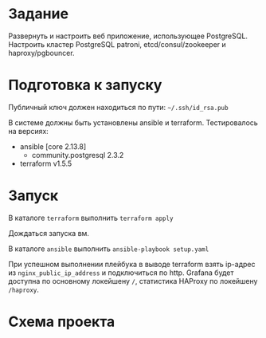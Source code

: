 # Задание

Развернуть и настроить веб приложение, использующее PostgreSQL. Настроить кластер PostgreSQL patroni, etcd/consul/zookeeper и haproxy/pgbouncer.

# Подготовка к запуску

Публичный ключ должен находиться по пути: ```~/.ssh/id_rsa.pub```

В системе должны быть установлены ansible и terraform. Тестировалось на версиях:
- ansible [core 2.13.8]
  - community.postgresql 2.3.2
- terraform v1.5.5

# Запуск

В каталоге ```terraform``` выполнить ```terraform apply```

Дождаться запуска вм.

В каталоге ```ansible``` выполнить ```ansible-playbook setup.yaml```

При успешном выполнении плейбука в выводе terraform взять ip-адрес из ```nginx_public_ip_address``` и подключиться по http. Grafana будет доступна по основному локейшену ```/```, статистика HAProxy по локейшену ```/haproxy```.

# Схема проекта

